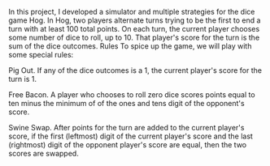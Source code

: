 In this project, I developed a simulator and multiple strategies for the dice game Hog. 
In Hog, two players alternate turns trying to be the first to end a turn with at least 100 total points. 
On each turn, the current player chooses some number of dice to roll, up to 10. 
That player's score for the turn is the sum of the dice outcomes.
Rules
To spice up the game, we will play with some special rules:

Pig Out. If any of the dice outcomes is a 1, the current player's score for the turn is 1.


Free Bacon. A player who chooses to roll zero dice scores points equal to ten minus the minimum of of the ones and tens digit of the opponent's score.


Swine Swap. After points for the turn are added to the current player's score, if the first (leftmost) digit of the current player's score and the last (rightmost) digit of the opponent player's score are equal, then the two scores are swapped.

